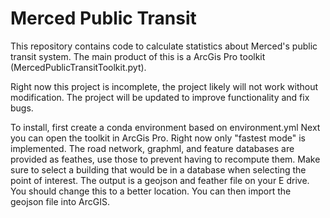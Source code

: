 # Merced Public Transit
This repository contains code to calculate statistics about Merced's public transit system. The main product of this is a ArcGis Pro toolkit (MercedPublicTransitToolkit.pyt). 

Right now this project is incomplete, the project likely will not work without modification. The project will be updated to improve functionality and fix bugs. 

To install, first create a conda environment based on environment.yml
Next you can open the toolkit in ArcGis Pro. Right now only "fastest mode" is implemented.
The road network, graphml, and feature databases are provided as feathes, use those to prevent having to recompute them. 
Make sure to select a building that would be in a database when selecting the point of interest.
The output is a geojson and feather file on your E drive. You should change this to a better location. 
You can then import the geojson file into ArcGIS. 